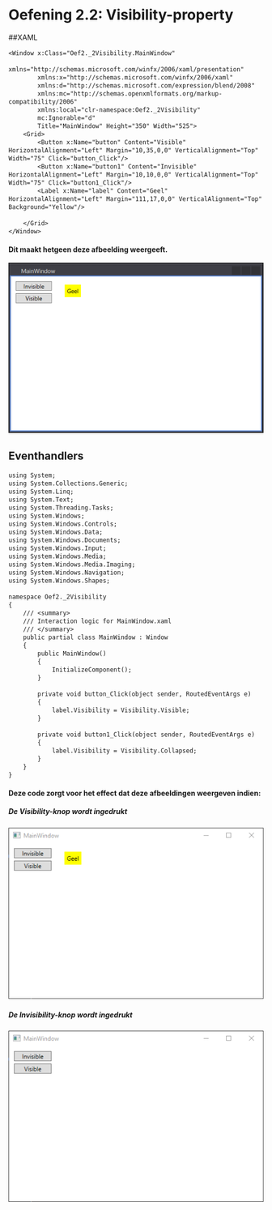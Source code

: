 # Oefening 2.2: Visibility-property

##XAML

```
<Window x:Class="Oef2._2Visibility.MainWindow"
        xmlns="http://schemas.microsoft.com/winfx/2006/xaml/presentation"
        xmlns:x="http://schemas.microsoft.com/winfx/2006/xaml"
        xmlns:d="http://schemas.microsoft.com/expression/blend/2008"
        xmlns:mc="http://schemas.openxmlformats.org/markup-compatibility/2006"
        xmlns:local="clr-namespace:Oef2._2Visibility"
        mc:Ignorable="d"
        Title="MainWindow" Height="350" Width="525">
    <Grid>
        <Button x:Name="button" Content="Visible" HorizontalAlignment="Left" Margin="10,35,0,0" VerticalAlignment="Top" Width="75" Click="button_Click"/>
        <Button x:Name="button1" Content="Invisible" HorizontalAlignment="Left" Margin="10,10,0,0" VerticalAlignment="Top" Width="75" Click="button1_Click"/>
        <Label x:Name="label" Content="Geel" HorizontalAlignment="Left" Margin="111,17,0,0" VerticalAlignment="Top" Background="Yellow"/>

    </Grid>
</Window>
```

#### Dit maakt hetgeen deze afbeelding weergeeft.

![afbeelding](Hoofdstuk2Oef2/1.png)

## Eventhandlers

```
using System;
using System.Collections.Generic;
using System.Linq;
using System.Text;
using System.Threading.Tasks;
using System.Windows;
using System.Windows.Controls;
using System.Windows.Data;
using System.Windows.Documents;
using System.Windows.Input;
using System.Windows.Media;
using System.Windows.Media.Imaging;
using System.Windows.Navigation;
using System.Windows.Shapes;

namespace Oef2._2Visibility
{
    /// <summary>
    /// Interaction logic for MainWindow.xaml
    /// </summary>
    public partial class MainWindow : Window
    {
        public MainWindow()
        {
            InitializeComponent();
        }

        private void button_Click(object sender, RoutedEventArgs e)
        {
            label.Visibility = Visibility.Visible;
        }

        private void button1_Click(object sender, RoutedEventArgs e)
        {
            label.Visibility = Visibility.Collapsed;
        }
    }
}
```

#### Deze code zorgt voor het effect dat deze afbeeldingen weergeven indien:

##### De Visibility-knop wordt ingedrukt

![Visibility](Hoofdstuk2Oef2/2.png)

##### De Invisibility-knop wordt ingedrukt

![Invisibility](Hoofdstuk2Oef2/3.png)
